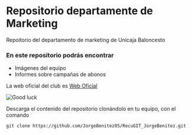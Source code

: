 # Repositorio departamente de Marketing
Repoitorio del departamento de marketing de Unicaja Baloncesto

### En este repositorio podrás encontrar
- Imágenes del equipo
- Informes sobre campañas de abonos
  
La web oficial del club es [Web Oficial](https://fpiespablopicasso.es/)

![Good luck](https://www.unicajabaloncesto.com/Images/Web/logo.png)

Descarga el contenido del repositorio clonándolo en tu equipo, con el comando

```
git clone https://github.com/JorgeBenitez05/RecuGIT_JorgeBenitez.git
```
